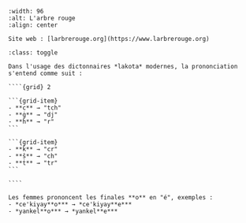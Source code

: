 <!-- pyml disable-next-line first-line-heading -->
```{figure} images/arbre-rouge.png
:width: 96
:alt: L'arbre rouge
:align: center

Site web : [larbrerouge.org](https://www.larbrerouge.org)
```

`````{admonition} Notes à propos de la prononciation
:class: toggle

Dans l'usage des dictonnaires *lakota* modernes, la prononciation s'entend comme suit :

````{grid} 2

```{grid-item}
- **c** → "tch"
- **ġ** → "dj"
- **ḣ** → "r"
```

```{grid-item}
- **ǩ** → "cr"
- **š** → "ch"
- **ṫ** → "tr"
```

````

Les femmes prononcent les finales **o** en "é", exemples :
- *ce'kiyay**o*** → *ce'kiyay**e***
- *yankel**o*** → *yankel**e***
`````
